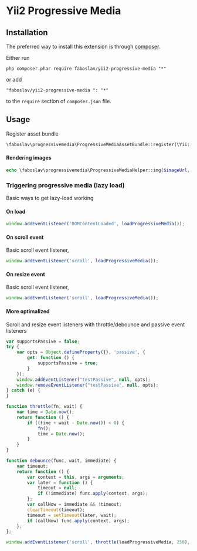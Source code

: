 # Yii2 Progressive Media
## Installation
The preferred way to install this extension is through [composer](http://getcomposer.org/download/).

Either run

```
php composer.phar require faboslav/yii2-progressive-media "*"
```

or add

```
"faboslav/yii2-progressive-media ": "*"
```

to the `require` section of `composer.json` file.

## Usage
Register asset bundle 
```php
\faboslav\progressivemedia\ProgressiveMediaAssetBundle::register(\Yii::$app->view);
```

#### Rendering images
```php
echo \faboslav\progressivemedia\ProgressiveMediaHelper::img($imageUrl, $placeholderImgUrl, $width, $height) ?>
```

### Triggering progressive media (lazy load)
Basic ways to get lazy-load working

#### On load
```javascript
window.addEventListener('DOMContentLoaded', loadProgressiveMedia());
```
#### On scroll event
Basic scroll event listener,
```javascript
window.addEventListener('scroll', loadProgressiveMedia());
```

#### On resize event
Basic scroll event listener,
```javascript
window.addEventListener('scroll', loadProgressiveMedia());
```

#### More optimalized 
Scroll and resize event listeners with throttle/debounce and passive event listeners
```javascript
var supportsPassive = false;
try {
    var opts = Object.defineProperty({}, 'passive', {
        get: function () {
            supportsPassive = true;
        }
    });
    window.addEventListener("testPassive", null, opts);
    window.removeEventListener("testPassive", null, opts);
} catch (e) {
}

function throttle(fn, wait) {
    var time = Date.now();
    return function () {
        if ((time + wait - Date.now()) < 0) {
            fn();
            time = Date.now();
        }
    }
}

function debounce(func, wait, immediate) {
    var timeout;
    return function () {
        var context = this, args = arguments;
        var later = function () {
            timeout = null;
            if (!immediate) func.apply(context, args);
        };
        var callNow = immediate && !timeout;
        clearTimeout(timeout);
        timeout = setTimeout(later, wait);
        if (callNow) func.apply(context, args);
    };
};

window.addEventListener('scroll', throttle(loadProgressiveMedia, 250), supportsPassive ? {capture: true, passive: true} : false);
```
